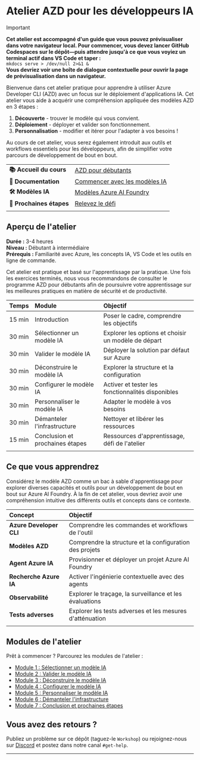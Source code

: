 <!--
CO_OP_TRANSLATOR_METADATA:
{
  "original_hash": "1a87eaee8309cd74837981fdc6834dd9",
  "translation_date": "2025-09-24T09:07:22+00:00",
  "source_file": "workshop/docs/index.md",
  "language_code": "fr"
}
-->
# Atelier AZD pour les développeurs IA

> [!IMPORTANT]  
> **Cet atelier est accompagné d'un guide que vous pouvez prévisualiser dans votre navigateur local. Pour commencer, vous devez lancer GitHub Codespaces sur le dépôt—puis attendre jusqu'à ce que vous voyiez un terminal actif dans VS Code et taper :**  
> `mkdocs serve > /dev/null 2>&1 &`  
> **Vous devriez voir une boîte de dialogue contextuelle pour ouvrir la page de prévisualisation dans un navigateur.**

Bienvenue dans cet atelier pratique pour apprendre à utiliser Azure Developer CLI (AZD) avec un focus sur le déploiement d'applications IA. Cet atelier vous aide à acquérir une compréhension appliquée des modèles AZD en 3 étapes :

1. **Découverte** - trouver le modèle qui vous convient.
1. **Déploiement** - déployer et valider son fonctionnement.
1. **Personnalisation** - modifier et itérer pour l'adapter à vos besoins !

Au cours de cet atelier, vous serez également introduit aux outils et workflows essentiels pour les développeurs, afin de simplifier votre parcours de développement de bout en bout.

| | | 
|:---|:---|
| **📚 Accueil du cours**| [AZD pour débutants](../README.md)|
| **📖 Documentation** | [Commencer avec les modèles IA](https://learn.microsoft.com/en-us/azure/ai-foundry/how-to/develop/ai-template-get-started)|
| **🛠️ Modèles IA** | [Modèles Azure AI Foundry](https://ai.azure.com/templates) |
|**🚀 Prochaines étapes** | [Relevez le défi](../../../../workshop/docs) |
| | |

## Aperçu de l'atelier

**Durée :** 3-4 heures  
**Niveau :** Débutant à intermédiaire  
**Prérequis :** Familiarité avec Azure, les concepts IA, VS Code et les outils en ligne de commande.

Cet atelier est pratique et basé sur l'apprentissage par la pratique. Une fois les exercices terminés, nous vous recommandons de consulter le programme AZD pour débutants afin de poursuivre votre apprentissage sur les meilleures pratiques en matière de sécurité et de productivité.

| Temps | Module  | Objectif |
|:---|:---|:---|
| 15 min | Introduction | Poser le cadre, comprendre les objectifs |
| 30 min | Sélectionner un modèle IA | Explorer les options et choisir un modèle de départ | 
| 30 min | Valider le modèle IA | Déployer la solution par défaut sur Azure |
| 30 min | Déconstruire le modèle IA | Explorer la structure et la configuration |
| 30 min | Configurer le modèle IA | Activer et tester les fonctionnalités disponibles |
| 30 min | Personnaliser le modèle IA | Adapter le modèle à vos besoins |
| 30 min | Démanteler l'infrastructure | Nettoyer et libérer les ressources |
| 15 min | Conclusion et prochaines étapes | Ressources d'apprentissage, défi de l'atelier |
| | |

## Ce que vous apprendrez

Considérez le modèle AZD comme un bac à sable d'apprentissage pour explorer diverses capacités et outils pour un développement de bout en bout sur Azure AI Foundry. À la fin de cet atelier, vous devriez avoir une compréhension intuitive des différents outils et concepts dans ce contexte.

| Concept  | Objectif |
|:---|:---|
| **Azure Developer CLI** | Comprendre les commandes et workflows de l'outil |
| **Modèles AZD**| Comprendre la structure et la configuration des projets |
| **Agent Azure IA**| Provisionner et déployer un projet Azure AI Foundry  |
| **Recherche Azure IA**| Activer l'ingénierie contextuelle avec des agents |
| **Observabilité**| Explorer le traçage, la surveillance et les évaluations |
| **Tests adverses**| Explorer les tests adverses et les mesures d'atténuation |
| | |

## Modules de l'atelier

Prêt à commencer ? Parcourez les modules de l'atelier :

- [Module 1 : Sélectionner un modèle IA](instructions/1-Select-AI-Template.md)
- [Module 2 : Valider le modèle IA](instructions/2-Validate-AI-Template.md) 
- [Module 3 : Déconstruire le modèle IA](instructions/3-Deconstruct-AI-Template.md)
- [Module 4 : Configurer le modèle IA](instructions/4-Configure-AI-Template.md)
- [Module 5 : Personnaliser le modèle IA](instructions/5-Customize-AI-Template.md)
- [Module 6 : Démanteler l'infrastructure](instructions/6-Teardown-Infrastructure.md)
- [Module 7 : Conclusion et prochaines étapes](instructions/7-Wrap-up.md)

## Vous avez des retours ?

Publiez un problème sur ce dépôt (taguez-le `Workshop`) ou rejoignez-nous sur [Discord](https://aka.ms/foundry/discord) et postez dans notre canal `#get-help`.

---

